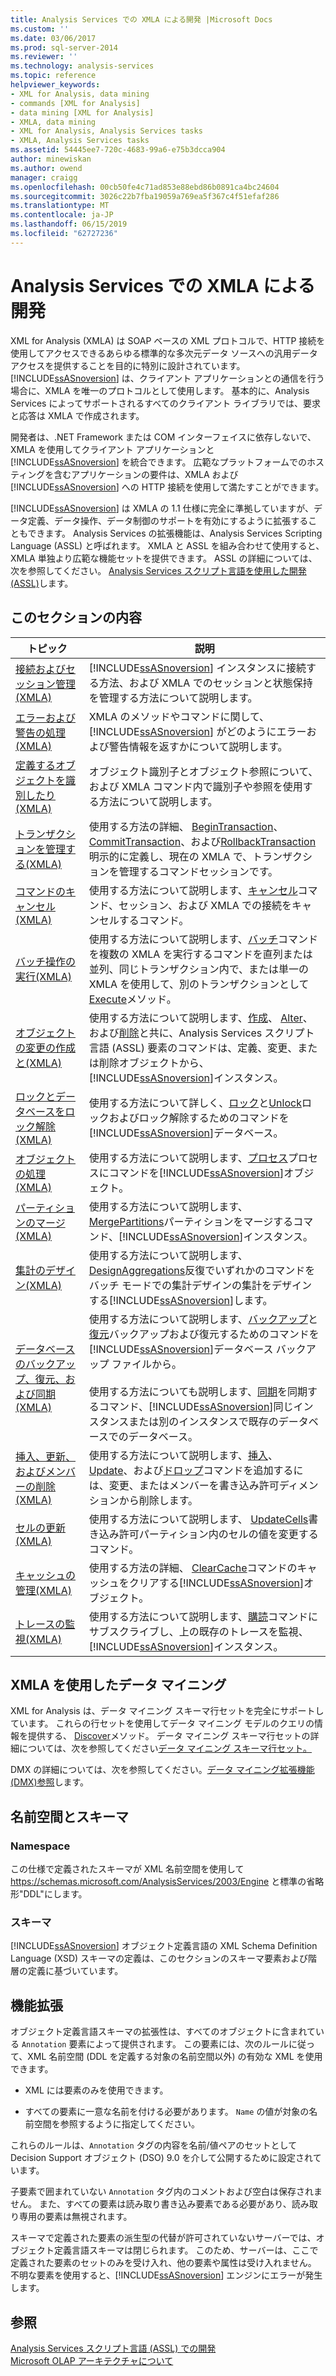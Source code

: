 ```yaml
---
title: Analysis Services での XMLA による開発 |Microsoft Docs
ms.custom: ''
ms.date: 03/06/2017
ms.prod: sql-server-2014
ms.reviewer: ''
ms.technology: analysis-services
ms.topic: reference
helpviewer_keywords:
- XML for Analysis, data mining
- commands [XML for Analysis]
- data mining [XML for Analysis]
- XMLA, data mining
- XML for Analysis, Analysis Services tasks
- XMLA, Analysis Services tasks
ms.assetid: 54445ee7-720c-4683-99a6-e75b3dcca904
author: minewiskan
ms.author: owend
manager: craigg
ms.openlocfilehash: 00cb50fe4c71ad853e88ebd86b0891ca4bc24604
ms.sourcegitcommit: 3026c22b7fba19059a769ea5f367c4f51efaf286
ms.translationtype: MT
ms.contentlocale: ja-JP
ms.lasthandoff: 06/15/2019
ms.locfileid: "62727236"
---
```

# <a name="developing-with-xmla-in-analysis-services"></a>Analysis Services での XMLA による開発
  XML for Analysis (XMLA) は SOAP ベースの XML プロトコルで、HTTP 接続を使用してアクセスできるあらゆる標準的な多次元データ ソースへの汎用データ アクセスを提供することを目的に特別に設計されています。 [!INCLUDE[ssASnoversion](../../includes/ssasnoversion-md.md)] は、クライアント アプリケーションとの通信を行う場合に、XMLA を唯一のプロトコルとして使用します。 基本的に、Analysis Services によってサポートされるすべてのクライアント ライブラリでは、要求と応答は XMLA で作成されます。  
  
 開発者は、.NET Framework または COM インターフェイスに依存しないで、XMLA を使用してクライアント アプリケーションと [!INCLUDE[ssASnoversion](../../includes/ssasnoversion-md.md)] を統合できます。 広範なプラットフォームでのホスティングを含むアプリケーションの要件は、XMLA および [!INCLUDE[ssASnoversion](../../includes/ssasnoversion-md.md)] への HTTP 接続を使用して満たすことができます。  
  
 [!INCLUDE[ssASnoversion](../../includes/ssasnoversion-md.md)] は XMLA の 1.1 仕様に完全に準拠していますが、データ定義、データ操作、データ制御のサポートを有効にするように拡張することもできます。 Analysis Services の拡張機能は、Analysis Services Scripting Language (ASSL) と呼ばれます。 XMLA と ASSL を組み合わせて使用すると、XMLA 単独より広範な機能セットを提供できます。 ASSL の詳細については、次を参照してください。 [Analysis Services スクリプト言語を使用した開発&#40;ASSL&#41;](../multidimensional-models/scripting-language-assl/developing-with-analysis-services-scripting-language-assl.md)します。  
  
## <a name="in-this-section"></a>このセクションの内容  
  
|トピック|説明|  
|-----------|-----------------|  
|[接続およびセッション管理&#40;XMLA&#41;](managing-connections-and-sessions-xmla.md)|[!INCLUDE[ssASnoversion](../../includes/ssasnoversion-md.md)] インスタンスに接続する方法、および XMLA でのセッションと状態保持を管理する方法について説明します。|  
|[エラーおよび警告の処理&#40;XMLA&#41;](handling-errors-and-warnings-xmla.md)|XMLA のメソッドやコマンドに関して、[!INCLUDE[ssASnoversion](../../includes/ssasnoversion-md.md)] がどのようにエラーおよび警告情報を返すかについて説明します。|  
|[定義するオブジェクトを識別したり&#40;XMLA&#41;](https://docs.microsoft.com/bi-reference/xmla/xml-elements-objects)|オブジェクト識別子とオブジェクト参照について、および XMLA コマンド内で識別子や参照を使用する方法について説明します。|  
|[トランザクションを管理する&#40;XMLA&#41;](managing-transactions-xmla.md)|使用する方法の詳細、 [BeginTransaction](https://docs.microsoft.com/bi-reference/xmla/xml-elements-commands/begintransaction-element-xmla)、 [CommitTransaction](https://docs.microsoft.com/bi-reference/xmla/xml-elements-commands/committransaction-element-xmla)、および[RollbackTransaction](https://docs.microsoft.com/bi-reference/xmla/xml-elements-commands/rollbacktransaction-element-xmla)明示的に定義し、現在の XMLA で、トランザクションを管理するコマンドセッションです。|  
|[コマンドのキャンセル&#40;XMLA&#41;](../multidimensional-models-scripting-language-assl-xmla/canceling-commands-xmla.md)|使用する方法について説明します、[キャンセル](https://docs.microsoft.com/bi-reference/xmla/xml-elements-commands/cancel-element-xmla)コマンド、セッション、および XMLA での接続をキャンセルするコマンド。|  
|[バッチ操作の実行&#40;XMLA&#41;](performing-batch-operations-xmla.md)|使用する方法について説明します、[バッチ](https://docs.microsoft.com/bi-reference/xmla/xml-elements-commands/batch-element-xmla)コマンドを複数の XMLA を実行するコマンドを直列または並列、同じトランザクション内で、または単一の XMLA を使用して、別のトランザクションとして[Execute](https://docs.microsoft.com/bi-reference/xmla/xml-elements-methods-execute)メソッド。|  
|[オブジェクトの変更の作成と&#40;XMLA&#41;](creating-and-altering-objects-xmla.md)|使用する方法について説明します、[作成](https://docs.microsoft.com/bi-reference/xmla/xml-elements-commands/create-element-xmla)、 [Alter](https://docs.microsoft.com/bi-reference/xmla/xml-elements-commands/alter-element-xmla)、および[削除](https://docs.microsoft.com/bi-reference/xmla/xml-elements-commands/delete-element-xmla)と共に、Analysis Services スクリプト言語 (ASSL) 要素のコマンドは、定義、変更、または削除オブジェクトから、[!INCLUDE[ssASnoversion](../../includes/ssasnoversion-md.md)]インスタンス。|  
|[ロックとデータベースをロック解除&#40;XMLA&#41;](locking-and-unlocking-databases-xmla.md)|使用する方法について詳しく、[ロック](https://docs.microsoft.com/bi-reference/xmla/xml-elements-commands/lock-element-xmla)と[Unlock](https://docs.microsoft.com/bi-reference/xmla/xml-elements-commands/lock-element-xmla)ロックおよびロック解除するためのコマンドを[!INCLUDE[ssASnoversion](../../includes/ssasnoversion-md.md)]データベース。|  
|[オブジェクトの処理 &#40;XMLA&#41;](processing-objects-xmla.md)|使用する方法について説明します、[プロセス](https://docs.microsoft.com/bi-reference/xmla/xml-elements-commands/process-element-xmla)プロセスにコマンドを[!INCLUDE[ssASnoversion](../../includes/ssasnoversion-md.md)]オブジェクト。|  
|[パーティションのマージ&#40;XMLA&#41;](merging-partitions-xmla.md)|使用する方法について説明します、 [MergePartitions](https://docs.microsoft.com/bi-reference/xmla/xml-elements-commands/mergepartitions-element-xmla)パーティションをマージするコマンド、[!INCLUDE[ssASnoversion](../../includes/ssasnoversion-md.md)]インスタンス。|  
|[集計のデザイン&#40;XMLA&#41;](designing-aggregations-xmla.md)|使用する方法について説明します、 [DesignAggregations](https://docs.microsoft.com/bi-reference/xmla/xml-elements-commands/designaggregations-element-xmla)反復でいずれかのコマンドをバッチ モードでの集計デザインの集計をデザインする[!INCLUDE[ssASnoversion](../../includes/ssasnoversion-md.md)]します。|  
|[データベースのバックアップ、復元、および同期 (XMLA)](backing-up-restoring-and-synchronizing-databases-xmla.md)|使用する方法について説明します、[バックアップ](https://docs.microsoft.com/bi-reference/xmla/xml-elements-commands/backup-element-xmla)と[復元](https://docs.microsoft.com/bi-reference/xmla/xml-elements-commands/restore-element-xmla)バックアップおよび復元するためのコマンドを[!INCLUDE[ssASnoversion](../../includes/ssasnoversion-md.md)]データベース バックアップ ファイルから。<br /><br /> 使用する方法についても説明します、[同期](https://docs.microsoft.com/bi-reference/xmla/xml-elements-commands/synchronize-element-xmla)を同期するコマンド、[!INCLUDE[ssASnoversion](../../includes/ssasnoversion-md.md)]同じインスタンスまたは別のインスタンスで既存のデータベースでのデータベース。|  
|[挿入、更新、およびメンバーの削除&#40;XMLA&#41;](inserting-updating-and-dropping-members-xmla.md)|使用する方法について説明します、[挿入](https://docs.microsoft.com/bi-reference/xmla/xml-elements-commands/insert-element-xmla)、 [Update](https://docs.microsoft.com/bi-reference/xmla/xml-elements-commands/update-element-xmla)、および[ドロップ](https://docs.microsoft.com/bi-reference/xmla/xml-elements-commands/drop-element-xmla)コマンドを追加するには、変更、またはメンバーを書き込み許可ディメンションから削除します。|  
|[セルの更新&#40;XMLA&#41;](updating-cells-xmla.md)|使用する方法について説明します、 [UpdateCells](https://docs.microsoft.com/bi-reference/xmla/xml-elements-commands/updatecells-element-xmla)書き込み許可パーティション内のセルの値を変更するコマンド。|  
|[キャッシュの管理&#40;XMLA&#41;](managing-caches-xmla.md)|使用する方法の詳細、 [ClearCache](https://docs.microsoft.com/bi-reference/xmla/xml-elements-commands/clearcache-element-xmla)コマンドのキャッシュをクリアする[!INCLUDE[ssASnoversion](../../includes/ssasnoversion-md.md)]オブジェクト。|  
|[トレースの監視&#40;XMLA&#41;](monitoring-traces-xmla.md)|使用する方法について説明します、[購読](https://docs.microsoft.com/bi-reference/xmla/xml-elements-commands/subscribe-element-xmla)コマンドにサブスクライブし、上の既存のトレースを監視、[!INCLUDE[ssASnoversion](../../includes/ssasnoversion-md.md)]インスタンス。|  
  
## <a name="data-mining-with-xmla"></a>XMLA を使用したデータ マイニング  
 XML for Analysis は、データ マイニング スキーマ行セットを完全にサポートしています。 これらの行セットを使用してデータ マイニング モデルのクエリの情報を提供する、 [Discover](https://docs.microsoft.com/bi-reference/xmla/xml-elements-methods-discover)メソッド。 データ マイニング スキーマ行セットの詳細については、次を参照してください[データ マイニング スキーマ行セット。](https://docs.microsoft.com/bi-reference/schema-rowsets/data-mining/data-mining-schema-rowsets) 
  
 DMX の詳細については、次を参照してください。[データ マイニング拡張機能&#40;DMX&#41;参照](/sql/dmx/data-mining-extensions-dmx-reference)します。  
  
## <a name="namespace-and-schema"></a>名前空間とスキーマ  
  
### <a name="namespace"></a>Namespace  
 この仕様で定義されたスキーマが XML 名前空間を使用して https://schemas.microsoft.com/AnalysisServices/2003/Engine と標準の省略形"DDL"にします。  
  
### <a name="schema"></a>スキーマ  
 [!INCLUDE[ssASnoversion](../../includes/ssasnoversion-md.md)] オブジェクト定義言語の XML Schema Definition Language (XSD) スキーマの定義は、このセクションのスキーマ要素および階層の定義に基づいています。  
  
## <a name="extensibility"></a>機能拡張  
 オブジェクト定義言語スキーマの拡張性は、すべてのオブジェクトに含まれている `Annotation` 要素によって提供されます。 この要素には、次のルールに従って、XML 名前空間 (DDL を定義する対象の名前空間以外) の有効な XML を使用できます。  
  
-   XML には要素のみを使用できます。  
  
-   すべての要素に一意な名前を付ける必要があります。 `Name` の値が対象の名前空間を参照するように指定してください。  
  
 これらのルールは、`Annotation` タグの内容を名前/値ペアのセットとして Decision Support オブジェクト (DSO) 9.0 を介して公開するために設定されています。  
  
 子要素で囲まれていない `Annotation` タグ内のコメントおよび空白は保存されません。 また、すべての要素は読み取り書き込み要素である必要があり、読み取り専用の要素は無視されます。  
  
 スキーマで定義された要素の派生型の代替が許可されていないサーバーでは、オブジェクト定義言語スキーマは閉じられます。 このため、サーバーは、ここで定義された要素のセットのみを受け入れ、他の要素や属性は受け入れません。 不明な要素を使用すると、[!INCLUDE[ssASnoversion](../../includes/ssasnoversion-md.md)] エンジンにエラーが発生します。  
  
## <a name="see-also"></a>参照  
 [Analysis Services スクリプト言語 (ASSL) での開発](../multidimensional-models/scripting-language-assl/developing-with-analysis-services-scripting-language-assl.md)   
 [Microsoft OLAP アーキテクチャについて](../multidimensional-models/olap-physical/understanding-microsoft-olap-architecture.md)  
  
  
